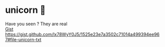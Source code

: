 # unicorn 🦄
Have you seen ? They are real  
[Gist](https://gist.github.com/lx78WyY0J5/1525e23e7a3502c71014a499394ee967)  https://gist.github.com/lx78WyY0J5/1525e23e7a3502c71014a499394ee967#file-unicorn-txt
